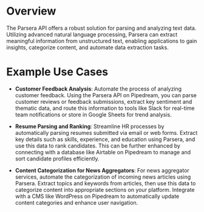# Overview

The Parsera API offers a robust solution for parsing and analyzing text data. Utilizing advanced natural language processing, Parsera can extract meaningful information from unstructured text, enabling applications to gain insights, categorize content, and automate data extraction tasks.

# Example Use Cases

- **Customer Feedback Analysis**: Automate the process of analyzing customer feedback. Using the Parsera API on Pipedream, you can parse customer reviews or feedback submissions, extract key sentiment and thematic data, and route this information to tools like Slack for real-time team notifications or store in Google Sheets for trend analysis.

- **Resume Parsing and Ranking**: Streamline HR processes by automatically parsing resumes submitted via email or web forms. Extract key details such as skills, experience, and education using Parsera, and use this data to rank candidates. This can be further enhanced by connecting with a database like Airtable on Pipedream to manage and sort candidate profiles efficiently.

- **Content Categorization for News Aggregators**: For news aggregator services, automate the categorization of incoming news articles using Parsera. Extract topics and keywords from articles, then use this data to categorize content into appropriate sections on your platform. Integrate with a CMS like WordPress on Pipedream to automatically update content categories and enhance user navigation.

